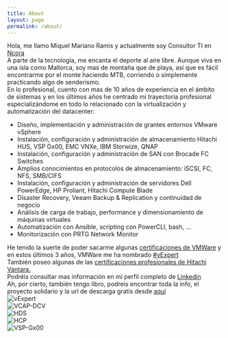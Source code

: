 ```yaml
---
title: About
layout: page
permalink: /about/
---
```


Hola, me llamo Miquel Mariano Ramis y actualmente soy Consultor TI en <a href="http://www.ncora.com">Ncora</a>
</br>
A parte de la tecnología, me encanta el deporte al aire libre. Aunque viva en una isla como Mallorca, soy mas de montaña que de playa, así que es fácil encontrarme por el monte haciendo MTB, corriendo o simplemente practicando algo de senderismo.
</br>
En lo profesional, cuento con mas de 10 años de experiencia en el ámbito de sistemas y en los últimos años he centrado mi trayectoria profesional especializándome en todo lo relacionado con la virtualización y automatización del datacenter:
</br>
<ul>
<li>Diseño, implementación y administración de grantes entornos VMware vSphere</li>
<li>Instalación, configuración y administración de almacenamiento Hitachi HUS, VSP Gx00, EMC VNXe, IBM Storwize, QNAP</li>
<li>Instalación, configuración y administración de SAN con Brocade FC Switches</li>
<li>Amplios conocimientos en protocolos de almacenamiento: iSCSI, FC, NFS, SMB/CIFS</li>
<li>Instalación, configuración y administración de servidores Dell PowerEdge, HP Proliant, Hitachi Compute Blade</li>
<li>Disaster Recovery, Veeam Backup & Replication y continuidad de negocio</li>
<li>Análisis de carga de trabajo, performance y dimensionamiento de máquinas virtuales</li>
<li>Automatización con Ansible, scripting con PowerCLI, bash, …</li>
<li>Monitorización con PRTG Network Monitor</li>
</ul>
He tenido la suerte de poder sacarme algunas <a href="https://www.certmetrics.com/vmware/public/transcript.aspx?transcript=H66R1JVC114EQYC8">certificaciones de VMWare</a> y en estos últimos 3 años, VMWare me ha nombrado <a href="https://vexpert.vmware.com/directory/753">#vExpert </a>
</br>
También poseo algunas de las <a href="https://www.certmetrics.com/hitachi/public/transcript.aspx?transcript=E1MSVW11CBREQNSS">certificaciones profesionales de Hitachi Vantara. </a>
</br>
Podréis consultar mas información en mi perfil completo de <a href="https://www.linkedin.com/in/miquelmariano/">Linkedin</a>
</br>
Ah, por cierto, también tengo libro, podreis encontrar toda la info, el proyecto solidario y la url de descarga gratis desde <a href="https://www.vmwareporvexperts.org">aquí</a>
</br>
<img src="{{ site.url }}{{ site.images }}/logo_vexpert_4.png" alt="vExpert">
</br>
<img src="{{ site.url }}{{ site.images }}/logo_vcap6.jpg" alt="VCAP-DCV">
</br>
<img src="{{ site.url }}{{ site.images }}/logo_hds.png" alt="HDS">
</br>
<img src="{{ site.url }}{{ site.images }}/logo_hds_content.png" alt="HCP">
</br>
<img src="{{ site.url }}{{ site.images }}/logo_hds_vspg.png" alt="VSP-Gx00">
</div>